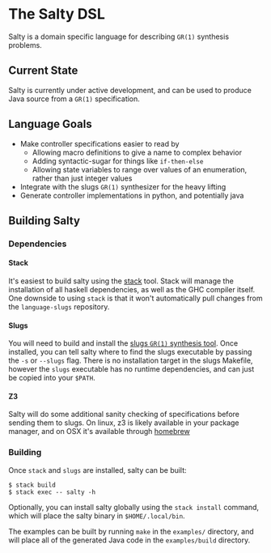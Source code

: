 # The Salty DSL

Salty is a domain specific language for describing `GR(1)` synthesis problems.

## Current State

Salty is currently under active development, and can be used to produce Java
source from a `GR(1)` specification.

## Language Goals

* Make controller specifications easier to read by
  - Allowing macro definitions to give a name to complex behavior
  - Adding syntactic-sugar for things like `if-then-else`
  - Allowing state variables to range over values of an enumeration, rather than
    just integer values
* Integrate with the slugs `GR(1)` synthesizer for the heavy lifting
* Generate controller implementations in python, and potentially java

## Building Salty

### Dependencies

#### Stack

It's easiest to build salty using the [stack][stack] tool.  Stack will manage
the installation of all haskell dependencies, as well as the GHC compiler
itself. One downside to using `stack` is that it won't automatically pull
changes from the `language-slugs` repository.

#### Slugs

You will need to build and install the [slugs `GR(1)` synthesis tool][slugs].
Once installed, you can tell salty where to find the slugs executable by passing
the `-s` or `--slugs` flag. There is no installation target in the slugs
Makefile, however the `slugs` executable has no runtime dependencies, and can
just be copied into your `$PATH`.

#### Z3

Salty will do some additional sanity checking of specifications before sending
them to slugs. On linux, z3 is likely available in your package manager, and on
OSX it's available through [homebrew][homebrew]

### Building

Once `stack` and `slugs` are installed, salty can be built:

```shell
$ stack build
$ stack exec -- salty -h
```

Optionally, you can install salty globally using the `stack install` command,
which will place the salty binary in `$HOME/.local/bin`.

The examples can be built by running `make` in the `examples/` directory, and
will place all of the generated Java code in the `examples/build` directory.

[stack]: http://docs.haskellstack.org/en/stable/README/#how-to-install
[slugs]: https://github.com/VerifiableRobotics/slugs
[homebrew]: https://brew.sh
